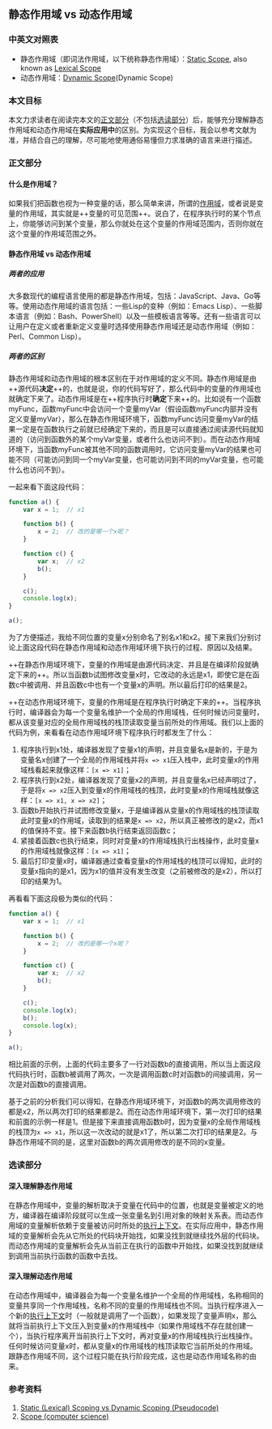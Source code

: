 静态作用域 vs 动态作用域
---

### 中英文对照表
* 静态作用域（即词法作用域，以下统称静态作用域）：[Static Scope][Static Scope], also known as [Lexical Scope][Static Scope]
* 动态作用域：[Dynamic Scope](Dynamic Scope)

### 本文目标
本文力求读者在阅读完本文的[正文部分](#正文部分)（不包括[选读部分](#选读部分)）后，能够充分理解静态作用域和动态作用域在**实际应用中**的区别。为实现这个目标，我会以参考文献为准，并结合自己的理解，尽可能地使用通俗易懂但力求准确的语言来进行描述。

### 正文部分
#### 什么是作用域？
如果我们把函数也视为一种变量的话，那么简单来讲，所谓的[作用域][Scope]，或者说是变量的作用域，其实就是++变量的可见范围++。说白了，在程序执行时的某个节点上，你能够访问到某个变量，那么你就处在这个变量的作用域范围内，否则你就在这个变量的作用域范围之外。

#### 静态作用域 vs 动态作用域
##### 两者的应用
大多数现代的编程语言使用的都是静态作用域，包括：JavaScript、Java、Go等等。使用动态作用域的语言包括：一些Lisp的变种（例如：Emacs Lisp）、一些脚本语言（例如：Bash、PowerShell）以及一些模板语言等等。还有一些语言可以让用户在定义或者重新定义变量时选择使用静态作用域还是动态作用域（例如：Perl、Common Lisp）。

##### 两者的区别
静态作用域和动态作用域的根本区别在于对作用域的定义不同。静态作用域是由++源代码**决定**++的，也就是说，你的代码写好了，那么代码中的变量的作用域也就确定下来了。动态作用域是在++程序执行时**确定**下来++的。比如说有一个函数myFunc，函数myFunc中会访问一个变量myVar（假设函数myFunc内部并没有定义变量myVar），那么在静态作用域环境下，函数myFunc访问变量myVar的结果一定是在函数执行之前就已经确定下来的，而且是可以直接通过阅读源代码就知道的（访问到函数外的某个myVar变量，或者什么也访问不到）。而在动态作用域环境下，当函数myFunc被其他不同的函数调用时，它访问变量myVar的结果也可能不同（可能访问到同一个myVar变量，也可能访问到不同的myVar变量，也可能什么也访问不到）。

一起来看下面这段代码：
```js
function a() {
    var x = 1;	// x1

    function b() {
        x = 2;	// 改的是哪一个x呢？
    }

    function c() {
        var x;	// x2
        b();
    }

    c();
    console.log(x);
}

a();
```
为了方便描述，我给不同位置的变量x分别命名了别名x1和x2。接下来我们分别讨论上面这段代码在静态作用域和动态作用域环境下执行的过程、原因以及结果。

++在静态作用域环境下，变量的作用域是由源代码决定、并且是在编译阶段就确定下来的++。所以当函数b试图修改变量x时，它改动的永远是x1，即使它是在函数c中被调用、并且函数c中也有一个变量x的声明。所以最后打印的结果是2。

++在动态作用域环境下，变量的作用域是在程序执行时确定下来的++。当程序执行时，编译器会为每一个变量名维护一个全局的作用域栈，任何时候访问变量时，都从该变量对应的全局作用域栈的栈顶读取变量当前所处的作用域。我们以上面的代码为例，来看看在动态作用域环境下程序执行时都发生了什么：
1. 程序执行到x1处，编译器发现了变量x1的声明，并且变量名x是新的，于是为变量名x创建了一个全局的作用域栈并将`x => x1`压入栈中，此时变量x的作用域栈看起来就像这样：`[x => x1]`；
2. 程序执行到x2处，编译器发现了变量x2的声明，并且变量名x已经声明过了，于是将`x => x2`压入到变量x的作用域栈的栈顶，此时变量x的作用域栈就像这样：`[x => x1, x => x2]`；
3. 函数b开始执行并试图修改变量x，于是编译器从变量x的作用域栈的栈顶读取此时变量x的作用域，读取到的结果是`x => x2`，所以真正被修改的是x2，而x1的值保持不变。接下来函数b执行结束返回函数c；
4. 紧接着函数c也执行结束，同时对变量x的作用域栈执行出栈操作，此时变量x的作用域栈就像这样：`[x => x1]`；
5. 最后打印变量x时，编译器通过查看变量x的作用域栈的栈顶可以得知，此时的变量x指向的是x1，因为x1的值并没有发生改变（之前被修改的是x2），所以打印的结果为1。

再看看下面这段极为类似的代码：
```js
function a() {
    var x = 1;	// x1

    function b() {
        x = 2;	// 改的是哪一个x呢？
    }

    function c() {
        var x;	// x2
        b();
    }

    c();
    console.log(x);
    b();
    console.log(x);
}

a();
```
相比前面的示例，上面的代码主要多了一行对函数b的直接调用，所以当上面这段代码执行时，函数b被调用了两次，一次是调用函数c时对函数b的间接调用，另一次是对函数b的直接调用。

基于之前的分析我们可以得知，在静态作用域环境下，对函数b的两次调用修改的都是x2，所以两次打印的结果都是2。而在动态作用域环境下，第一次打印的结果和前面的示例一样是1。但是接下来直接调用函数b时，因为变量x的全局作用域栈的栈顶为`x => x1`，所以这一次改动的就是x1了，所以第二次打印的结果是2。与静态作用域不同的是，这里对函数b的两次调用修改的是不同的x变量。

### 选读部分

#### 深入理解静态作用域
在静态作用域中，变量的解析取决于变量在代码中的位置，也就是变量被定义的地方，编译器在编译阶段就可以生成一张变量名到引用对象的映射关系表。而动态作用域的变量解析依赖于变量被访问时所处的[执行上下文][Execution Context]。在实际应用中，静态作用域的变量解析会先从它所处的代码块开始找，如果没找到就继续找外层的代码块。而动态作用域的变量解析会先从当前正在执行的函数中开始找，如果没找到就继续到调用当前执行函数的函数中去找。

#### 深入理解动态作用域
在动态作用域中，编译器会为每一个变量名维护一个全局的作用域栈，名称相同的变量共享同一个作用域栈，名称不同的变量的作用域栈也不同。当执行程序进入一个新的[执行上下文][Execution Context]时（一般就是调用了一个函数），如果发现了变量声明x，那么就将当前执行上下文压入到变量x的作用域栈中（如果作用域栈不存在就创建一个），当执行程序离开当前执行上下文时，再对变量x的作用域栈执行出栈操作。任何时候访问变量x时，都从变量x的作用域栈的栈顶读取它当前所处的作用域。跟静态作用域不同，这个过程只能在执行阶段完成，这也是动态作用域名称的由来。

### 参考资料
1. [Static (Lexical) Scoping vs Dynamic Scoping (Pseudocode)](http://stackoverflow.com/questions/22394089/static-lexical-scoping-vs-dynamic-scoping-pseudocode)
2. [Scope (computer science)](https://en.wikipedia.org/wiki/Scope_&lpar;computer_science&rpar;)

[Scope]: https://en.wikipedia.org/wiki/Scope_(computer_science)
[Static Scope]: https://en.wikipedia.org/wiki/Scope_(computer_science)#Lexical_scoping
[Dynamic Scope]: https://en.wikipedia.org/wiki/Scope_(computer_science)#Dynamic_scoping
[Execution Context]: https://en.wikipedia.org/wiki/Execution_context